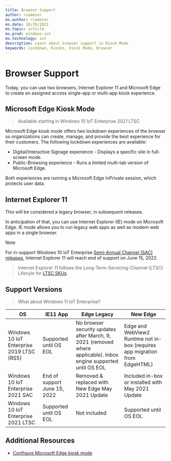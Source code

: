 ```yaml
---
title: Browser Support
author: rsameser
ms.author: riameser
ms.date: 10/26/2021
ms.topic: article
ms.prod: windows-iot
ms.technology: iot
description: Learn about browser support in Kiosk Mode
keywords: Lockdown, Kiosks, Kiosk Mode, Browser
---
```


# Browser Support
Today, you can use two browsers, Internet Explorer 11 and Microsoft Edge to create an assigned access single-app or multi-app kiosk experience.

## Microsoft Edge Kiosk Mode

> Available starting in Windows 10 IoT Enterprise 2021 LTSC

Microsoft Edge kiosk mode offers two lockdown experiences of the browser so organizations can create, manage, and provide the best experience for their customers. The following lockdown experiences are available:

* Digital/Interactive Signage experience - Displays a specific site in full-screen mode.
* Public-Browsing experience - Runs a limited multi-tab version of Microsoft Edge.

Both experiences are running a Microsoft Edge InPrivate session, which protects user data.


## Internet Explorer 11
This will be considered a legacy browser, in subsequent releases.

In anticipation of that, you can use Internet Explorer (IE) mode on Microsoft Edge. IE mode allows you to run legacy web apps as well as modern web apps in a single browser.

> [!NOTE]
>
For in-support Windows 10 IoT Enterprise [Semi-Annual Channel (SAC) releases](/lifecycle/products/windows-10-iot-enterprise), Internet Explorer 11 will reach end of support on June 15, 2022.
>
> Internet Explorer 11 follows the Long-Term-Servicing-Channel (LTSC) Lifecyle for [LTSC SKUs](/windows/iot/product-family/product-lifecycle?tabs=2021).

## Support Versions
> What about Windows 11 IoT Enterprise?

| OS | IE11 App | Edge Legacy | New Edge |
|--|--|--|--|
| Windows 10 IoT Enterprise 2019 LTSC (RS5) | Supported until OS EOL | No browser security updates after March, 9, 2021 (removed where applicable). Inbox engine supported until OS EOL | Edge and WebView2 Runtime not in-box (requires app migration from EdgeHTML) |
| Windows 10 IoT Enterprise 2021 SAC | End of support June 15, 2022 | Removed & replaced with New Edge May 2021 Update | Included in-box or installed with May 2021 Update |
| Windows 10 IoT Enterprise 2021 LTSC | Supported until OS EOL | Not included | Supported until OS EOL |

## Additional Resources
* [Configure Microsoft Edge kiosk mode](/deployedge/microsoft-edge-configure-kiosk-mode)
